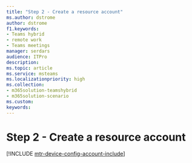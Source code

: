 ```yaml
---
title: "Step 2 - Create a resource account"
ms.author: dstrome
author: dstrome
f1.keywords:
- Teams hybrid
- remote work
- Teams meetings
manager: serdars
audience: ITPro
description: 
ms.topic: article
ms.service: msteams
ms.localizationpriority: high
ms.collection:
- m365solution-teamshybrid
- m365solution-scenario
ms.custom: 
keywords: 
---
```


# Step 2 - Create a resource account

[!INCLUDE [mtr-device-config-account-include](includes/mtr-device-config-account-include.md)]
